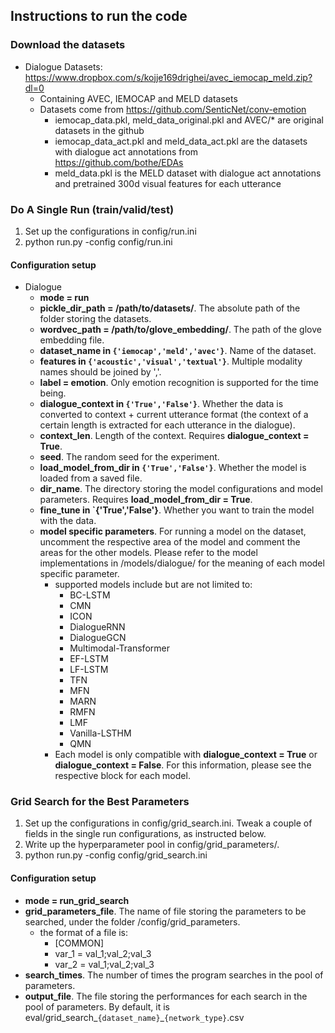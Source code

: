 

## Instructions to run the code

### Download the datasets

+ Dialogue Datasets: https://www.dropbox.com/s/kojje169drighei/avec_iemocap_meld.zip?dl=0
  + Containing AVEC, IEMOCAP and MELD datasets
  + Datasets come from https://github.com/SenticNet/conv-emotion
    + iemocap_data.pkl, meld_data_original.pkl and AVEC/* are original datasets in the github
    + iemocap_data_act.pkl and meld_data_act.pkl are the datasets with dialogue act annotations from https://github.com/bothe/EDAs
    + meld_data.pkl is the MELD dataset with dialogue act annotations and pretrained 300d visual features for each utterance

### Do A Single Run (train/valid/test) 

1. Set up the configurations in config/run.ini
2. python run.py -config config/run.ini

#### Configuration setup

+ Dialogue
  + **mode = run**
  + **pickle_dir_path = /path/to/datasets/**. The absolute path of the folder storing the datasets.
  + **wordvec_path = /path/to/glove_embedding/**. The path of the glove embedding file.
  + **dataset_name in `{'iemocap','meld','avec'}`**. Name of the dataset.
  + **features in `{'acoustic','visual','textual'}`**. Multiple modality names should be joined by ','. 
  + **label = emotion**. Only emotion recognition is supported for the time being. 
  + **dialogue_context in `{'True','False'}`**. Whether the data is converted to context + current utterance format (the context of a certain length is extracted for each utterance in the dialogue).
  + **context_len**. Length of the context. Requires **dialogue_context = True**.
  + **seed**. The random seed for the experiment.
  + **load_model_from_dir in `{'True','False'}`**. Whether the model is loaded from a saved file.
  + **dir_name**. The directory storing the model configurations and model parameters. Requires **load_model_from_dir = True**.
  + **fine_tune in `{'True','False'}**. Whether you want to train the model with the data. 
  + **model specific parameters**. For running a model on the dataset, uncomment the respective area of the model and comment the areas for the other models. Please refer to the model implementations in /models/dialogue/ for the meaning of each model specific parameter.
    + supported models include but are not limited to:
      + BC-LSTM
      + CMN
      + ICON
      + DialogueRNN
      + DialogueGCN
      + Multimodal-Transformer
      + EF-LSTM
      + LF-LSTM
      + TFN
      + MFN
      + MARN
      + RMFN
      + LMF
      + Vanilla-LSTHM
      + QMN
    + Each model is only compatible with **dialogue_context = True** or **dialogue_context = False**. For this information, please see the respective block for each model. 
  
### Grid Search for the Best Parameters
1. Set up the configurations in config/grid_search.ini. Tweak a couple of fields in the single run configurations, as instructed below.
2. Write up the hyperparameter pool in config/grid_parameters/.
3. python run.py -config config/grid_search.ini

#### Configuration setup
+ **mode = run_grid_search**
+ **grid_parameters_file**. The name of file storing the parameters to be searched, under the folder /config/grid_parameters. 
  + the format of a file is:
    + [COMMON]
    + var_1 = val_1;val_2;val_3
    + var_2 = val_1;val_2;val_3
+ **search_times**. The number of times the program searches in the pool of parameters.
+ **output_file**.  The file storing the performances for each search in the pool of parameters. By default, it is eval/grid_search_`{dataset_name}`_`{network_type}`.csv






